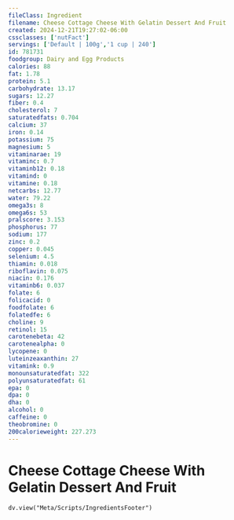 ```yaml
---
fileClass: Ingredient
filename: Cheese Cottage Cheese With Gelatin Dessert And Fruit
created: 2024-12-21T19:27:02-06:00
cssclasses: ['nutFact']
servings: ['Default | 100g','1 cup | 240']
id: 781731
foodgroup: Dairy and Egg Products 
calories: 88
fat: 1.78
protein: 5.1
carbohydrate: 13.17
sugars: 12.27
fiber: 0.4
cholesterol: 7
saturatedfats: 0.704
calcium: 37
iron: 0.14
potassium: 75
magnesium: 5
vitaminarae: 19
vitaminc: 0.7
vitaminb12: 0.18
vitamind: 0
vitamine: 0.18
netcarbs: 12.77
water: 79.22
omega3s: 8
omega6s: 53
pralscore: 3.153
phosphorus: 77
sodium: 177
zinc: 0.2
copper: 0.045
selenium: 4.5
thiamin: 0.018
riboflavin: 0.075
niacin: 0.176
vitaminb6: 0.037
folate: 6
folicacid: 0
foodfolate: 6
folatedfe: 6
choline: 9
retinol: 15
carotenebeta: 42
carotenealpha: 0
lycopene: 0
luteinzeaxanthin: 27
vitamink: 0.9
monounsaturatedfat: 322
polyunsaturatedfat: 61
epa: 0
dpa: 0
dha: 0
alcohol: 0
caffeine: 0
theobromine: 0
200calorieweight: 227.273
---
```


# Cheese Cottage Cheese With Gelatin Dessert And Fruit

```dataviewjs
dv.view("Meta/Scripts/IngredientsFooter")
```